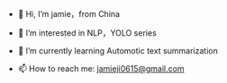 - 👋 Hi, I’m jamie，from China
- 👀 I’m interested in NLP，YOLO series
- 🌱 I’m currently learning Automotic text summarization

- 📫 How to reach me: jamieji0615@gmail.com
